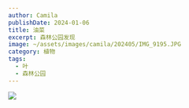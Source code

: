 ```yaml
---
author: Camila
publishDate: 2024-01-06
title: 油菜
excerpt: 森林公园发现
image: ~/assets/images/camila/202405/IMG_9195.JPG
category: 植物
tags:
  - 叶
  - 森林公园
---
```


![](~/assets/images/camila/202405/IMG_9195.JPG)




